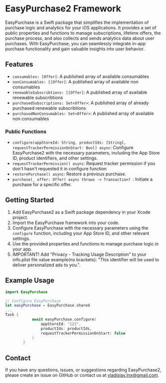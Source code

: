 # EasyPurchase2 Framework

EasyPurchase is a Swift package that simplifies the implementation of purchase logic and analytics for your iOS applications. It provides a set of public properties and functions to manage subscriptions, lifetime offers, the purchase process, and also collects and sends analytics data about user purchases. With EasyPurchase, you can seamlessly integrate in-app purchase functionality and gain valuable insights into user behavior.

## Features

- `consumables: [Offer]`: A published array of available consumables 
- `nonConsumables: [[Offer]`: A published array of available non consumables
- `renewableSubscribtions: [[Offer]`: A published array of available renewable subscribtions
- `purchasedSubscriptions: Set<Offer>`: A published array of already purchased renewable subscribtions 
- `purchasedNonConsumables: Set<Offer>`: A published array of available non consumables

### Public Functions

- `configure(appStoreId: String, productIds: [String], requestTrackerPermissionOnStart: Bool) async`: Configure EasyPurchase2 with the necessary parameters, including the App Store ID, product identifiers, and other settings.
- `requestTrackerPermission() async`: Request tracker permission if you don't hasn't requested it in configure function
- `restorePurchase() async`: Restore a previous purchase.
- `purchase(_ offer: Offer) async throws -> Transaction? `: Initiate a purchase for a specific offer.

## Getting Started

1. Add EasyPurchase2 as a Swift package dependency in your Xcode project.
2. Import the EasyPurchase framework into your code.
3. Configure EasyPurchase with the necessary parameters using the `configure` function, including your App Store ID, and other relevant settings.
4. Use the provided properties and functions to manage purchase logic in your app.
5. IMPORTANT! Add "Privacy - Tracking Usage Description" to your info.plist file 
value example(no brackets): "This identifier will be used to deliver personalized ads to you.".

## Example Usage

```swift
import EasyPurchase

// Configure EasyPurchase
let easyPurchase = EasyPurchase.shared
...
Task {
            await easyPurchase.configure(
                appStoreId: "123",
                productIds: productIds,
                requestTrackerPermissionOnStart: false
            )
        }

```

## Contact
If you have any questions, issues, or suggestions regarding EasyPurchase2, please create an issue on GitHub or contact us at vladislav.lnx@gmail.com.
